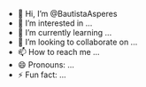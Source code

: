 - 👋 Hi, I’m @BautistaAsperes
- 👀 I’m interested in ...
- 🌱 I’m currently learning ...
- 💞️ I’m looking to collaborate on ...
- 📫 How to reach me ...
- 😄 Pronouns: ...
- ⚡ Fun fact: ...

<!---
BautistaAsperes/BautistaAsperes is a ✨ special ✨ repository because its `README.md` (this file) appears on your GitHub profile.
You can click the Preview link to take a look at your changes.
--->
